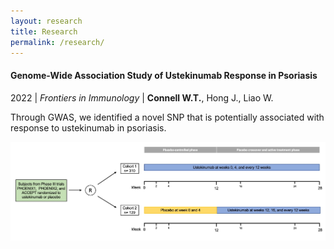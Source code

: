 ```yaml
---
layout: research
title: Research
permalink: /research/
---
```


#### Genome-Wide Association Study of Ustekinumab Response in Psoriasis

2022 &#124; *Frontiers in Immunology* &#124; **Connell W.T.**, Hong J., Liao W.

Through GWAS, we identified a novel SNP that is potentially associated with response to ustekinumab in psoriasis.
<div class="am-container">
    <div class="am-tag">
        <div class='altmetric-embed' data-link-target='https://www.frontiersin.org/articles/10.3389/fimmu.2021.815121/full' data-badge-type='donut' data-doi='10.3389/fimmu.2021.815121'>
        </div>
    </div>
    <img src="../images/research_figs/ustekinumab_fig.jpg">
</div>

<!-- <div class="center-cropped" 
     style="background-image: url('https://www.frontiersin.org/files/Articles/815121/fimmu-12-815121-HTML-r1/image_m/fimmu-12-815121-g001.jpg');">
        <div class="am-tag">
            <div class='altmetric-embed' data-badge-type='donut' data-doi='10.3389/fimmu.2021.815121'>
            </div>
       </div>
</div> -->